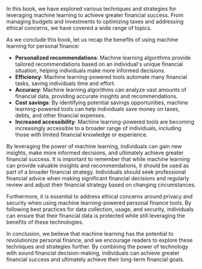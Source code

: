 
In this book, we have explored various techniques and strategies for leveraging machine learning to achieve greater financial success. From managing budgets and investments to optimizing taxes and addressing ethical concerns, we have covered a wide range of topics.

As we conclude this book, let us recap the benefits of using machine learning for personal finance:

* **Personalized recommendations**: Machine learning algorithms provide tailored recommendations based on an individual's unique financial situation, helping individuals make more informed decisions.
* **Efficiency**: Machine learning-powered tools automate many financial tasks, saving individuals time and effort.
* **Accuracy**: Machine learning algorithms can analyze vast amounts of financial data, providing accurate insights and recommendations.
* **Cost savings**: By identifying potential savings opportunities, machine learning-powered tools can help individuals save money on taxes, debts, and other financial expenses.
* **Increased accessibility**: Machine learning-powered tools are becoming increasingly accessible to a broader range of individuals, including those with limited financial knowledge or experience.

By leveraging the power of machine learning, individuals can gain new insights, make more informed decisions, and ultimately achieve greater financial success. It is important to remember that while machine learning can provide valuable insights and recommendations, it should be used as part of a broader financial strategy. Individuals should seek professional financial advice when making significant financial decisions and regularly review and adjust their financial strategy based on changing circumstances.

Furthermore, it is essential to address ethical concerns around privacy and security when using machine learning-powered personal finance tools. By following best practices for data collection, usage, and security, individuals can ensure that their financial data is protected while still leveraging the benefits of these technologies.

In conclusion, we believe that machine learning has the potential to revolutionize personal finance, and we encourage readers to explore these techniques and strategies further. By combining the power of technology with sound financial decision-making, individuals can achieve greater financial success and ultimately achieve their long-term financial goals.
